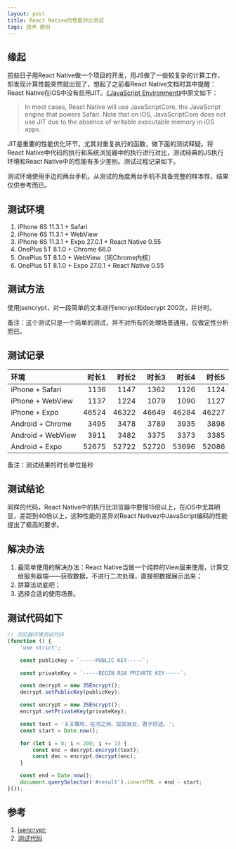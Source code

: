 ```yaml
---
layout: post
title: React Native的性能对比测试
tags: 技术 原创
---
```


## 缘起
前些日子用React Native做一个项目的开发，用JS做了一些较复杂的计算工作，却发现计算性能突然就出现了，想起了之前看React Native文档时其中提醒：React Native在iOS中没有启用JIT。[《JavaScript Environment》](https://facebook.github.io/react-native/docs/javascript-environment.html)中原文如下：

> In most cases, React Native will use JavaScriptCore, the JavaScript engine that powers Safari. Note that on iOS, JavaScriptCore does not use JIT due to the absence of writable executable memory in iOS apps.

JIT是重要的性能优化环节，尤其对重复执行的函数，做下面的测试释疑。将React Native中代码的执行和系统浏览器中的执行进行对比，测试经典的JS执行环境和React Native中的性能有多少差别。测试过程记录如下。

测试环境使用手边的两台手机，从测试的角度两台手机不具备完整的样本性，结果仅供参考而已。

## 测试环境

1. iPhone 6S 11.3.1 + Safari
2. iPhone 6S 11.3.1 + WebView
3. iPhone 6S 11.3.1 + Expo 27.0.1 + React Native 0.55
4. OnePlus 5T 8.1.0 + Chrome 66.0
5. OnePlus 5T 8.1.0 + WebView（同Chrome内核）
6. OnePlus 5T 8.1.0 + Expo 27.0.1 + React Native 0.55

## 测试方法
使用jsencrypt，对一段简单的文本进行encrypt和decrypt 200次，并计时。

备注：这个测试只是一个简单的测试，并不对所有的处理场景通用，仅做定性分析而已。

## 测试记录

| 环境 | 时长1 | 时长2 | 时长3 | 时长4 | 时长5 |
|:-----|------:|------:|------:|------:|------:|
| iPhone + Safari | 1136 | 1147 | 1362 | 1126 | 1124 |
| iPhone + WebView | 1137 | 1224 | 1079 | 1090 | 1127 |
| iPhone + Expo | 46524 | 46322 | 46649 | 46284 | 46227 |
| Android + Chrome | 3495 | 3478 | 3789 | 3935 | 3898 |
| Android + WebView | 3911 | 3482 | 3375 | 3373 | 3385 |
| Android + Expo | 52675 | 52722 | 52720 | 53696 | 52086 |

备注：测试结果的时长单位是秒

## 测试结论
同样的代码，React Native中的执行比浏览器中要慢15倍以上，在iOS中尤其明显，差距到40倍以上，这种性能的差异对React Nativez中JavaScript编码的性能提出了极高的要求。

## 解决办法
1. 最简单使用的解决办法：React Native当做一个纯粹的View层来使用，计算交给服务器端——获取数据，不进行二次处理，直接把数据展示出来；
2. 拼算法功底吧；
3. 选择合适的使用场景。

## 测试代码如下
```javascript
// 浏览器环境测试代码
(function () {
    'use strict';

    const publicKey = `-----PUBLIC KEY-----`;

    const privateKey = `-----BEGIN RSA PRIVATE KEY-----`;

    const decrypt = new JSEncrypt();
    decrypt.setPublicKey(publicKey);

    const encrypt = new JSEncrypt();
    encrypt.setPrivateKey(privateKey);

    const text = '关关雎鸠，在河之洲。窈窕淑女，君子好逑。';
    const start = Date.now();

    for (let i = 0; i < 200; i += 1) {
        const enc = decrypt.encrypt(text);
        const dec = encrypt.decrypt(enc);
    }

    const end = Date.now();
    document.querySelector('#result').innerHTML = end - start;
}());
```

## 参考
1. [jsencrypt](http://travistidwell.com/jsencrypt/);
2. [测试代码](https://github.com/testudy/react-native-perf-test)
